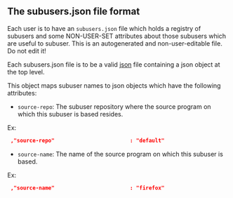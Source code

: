 The subusers.json file format
--------------------------------

Each user is to have an `subusers.json` file which holds a registry of subusers and some NON-USER-SET attributes about those subusers which are useful to subuser.  This is an autogenerated and non-user-editable file.  Do not edit it!

Each subusers.json file is to be a valid [json](http://www.ecma-international.org/publications/files/ECMA-ST/ECMA-404.pdf) file containing a json object at the top level.

This object maps subuser names to json objects which have the following attributes:

 * `source-repo`: The subuser repository where the source program on which this subuser is based resides.

  Ex:

  ````json
   ,"source-repo"                        : "default"
  ````

 * `source-name`: The name of the source program on which this subuser is based.

  Ex:

  ````json
   ,"source-name"                        : "firefox"
  ````